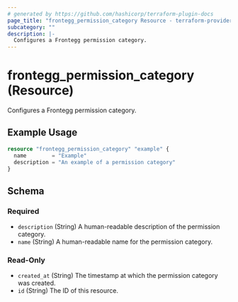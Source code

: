 ```yaml
---
# generated by https://github.com/hashicorp/terraform-plugin-docs
page_title: "frontegg_permission_category Resource - terraform-provider-frontegg"
subcategory: ""
description: |-
  Configures a Frontegg permission category.
---
```


# frontegg_permission_category (Resource)

Configures a Frontegg permission category.

## Example Usage

```terraform
resource "frontegg_permission_category" "example" {
  name        = "Example"
  description = "An example of a permission category"
}
```

<!-- schema generated by tfplugindocs -->
## Schema

### Required

- `description` (String) A human-readable description of the permission category.
- `name` (String) A human-readable name for the permission category.

### Read-Only

- `created_at` (String) The timestamp at which the permission category was created.
- `id` (String) The ID of this resource.


